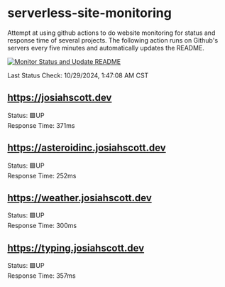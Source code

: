 # serverless-site-monitoring
Attempt at using github actions to do website monitoring for status and response time of several projects. The following action runs on Github's servers every five minutes and automatically updates the README.  

[![Monitor Status and Update README](https://github.com/JosiahSco/serverless-site-monitoring/actions/workflows/monitor.yaml/badge.svg)](https://github.com/JosiahSco/serverless-site-monitoring/actions/workflows/monitor.yaml)

Last Status Check: 10/29/2024, 1:47:08 AM CST

## https://josiahscott.dev
Status: 🟩UP  
Response Time: 371ms

## https://asteroidinc.josiahscott.dev
Status: 🟩UP  
Response Time: 252ms

## https://weather.josiahscott.dev
Status: 🟩UP  
Response Time: 300ms

## https://typing.josiahscott.dev
Status: 🟩UP  
Response Time: 357ms

